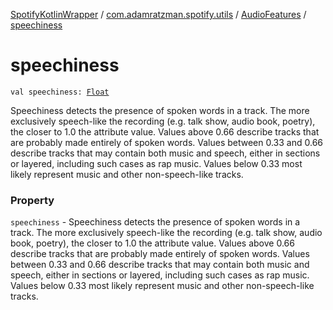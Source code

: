 [SpotifyKotlinWrapper](../../index.md) / [com.adamratzman.spotify.utils](../index.md) / [AudioFeatures](index.md) / [speechiness](./speechiness.md)

# speechiness

`val speechiness: `[`Float`](https://kotlinlang.org/api/latest/jvm/stdlib/kotlin/-float/index.html)

Speechiness detects the presence of spoken words in a track. The more exclusively
speech-like the recording (e.g. talk show, audio book, poetry), the closer to 1.0 the attribute value.
Values above 0.66 describe tracks that are probably made entirely of spoken words. Values between 0.33
and 0.66 describe tracks that may contain both music and speech, either in sections or layered, including
such cases as rap music. Values below 0.33 most likely represent music and other non-speech-like tracks.

### Property

`speechiness` - Speechiness detects the presence of spoken words in a track. The more exclusively
speech-like the recording (e.g. talk show, audio book, poetry), the closer to 1.0 the attribute value.
Values above 0.66 describe tracks that are probably made entirely of spoken words. Values between 0.33
and 0.66 describe tracks that may contain both music and speech, either in sections or layered, including
such cases as rap music. Values below 0.33 most likely represent music and other non-speech-like tracks.